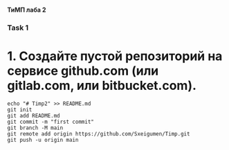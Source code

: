 #### ТиМП лаба 2

### Task 1

# 1. Создайте пустой репозиторий на сервисе github.com (или gitlab.com, или bitbucket.com).

```
echo "# Timp2" >> README.md
git init	
git add README.md
git commit -m "first commit"
git branch -M main
git remote add origin https://github.com/Sxeigumen/Timp.git
git push -u origin main
```

